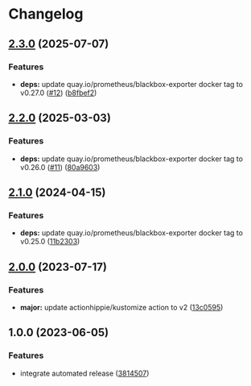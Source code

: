 # Changelog

## [2.3.0](https://github.com/kustomhippie/blackbox-exporter/compare/v2.2.0...v2.3.0) (2025-07-07)


### Features

* **deps:** update quay.io/prometheus/blackbox-exporter docker tag to v0.27.0 ([#12](https://github.com/kustomhippie/blackbox-exporter/issues/12)) ([b8fbef2](https://github.com/kustomhippie/blackbox-exporter/commit/b8fbef25493d498f77afa843d1729a0150bc3999))

## [2.2.0](https://github.com/kustomhippie/blackbox-exporter/compare/v2.1.0...v2.2.0) (2025-03-03)


### Features

* **deps:** update quay.io/prometheus/blackbox-exporter docker tag to v0.26.0 ([#11](https://github.com/kustomhippie/blackbox-exporter/issues/11)) ([80a9603](https://github.com/kustomhippie/blackbox-exporter/commit/80a96037a00d95a705364d7ec0870b5893b47f4c))

## [2.1.0](https://github.com/kustomhippie/blackbox-exporter/compare/v2.0.0...v2.1.0) (2024-04-15)


### Features

* **deps:** update quay.io/prometheus/blackbox-exporter docker tag to v0.25.0 ([11b2303](https://github.com/kustomhippie/blackbox-exporter/commit/11b230367c995a25691a49b7bd45abadebf82db5))

## [2.0.0](https://github.com/kustomhippie/blackbox-exporter/compare/v1.0.0...v2.0.0) (2023-07-17)


### Features

* **major:** update actionhippie/kustomize action to v2 ([13c0595](https://github.com/kustomhippie/blackbox-exporter/commit/13c0595f02a45603eef69da32cba4c39897eee4b))

## 1.0.0 (2023-06-05)


### Features

* integrate automated release ([3814507](https://github.com/kustomhippie/blackbox-exporter/commit/38145078013251ffb0f23eea72dc63f0d03f2303))
